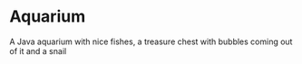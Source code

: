# Aquarium
A Java aquarium with nice fishes, a treasure chest with bubbles coming out of it and a snail 
